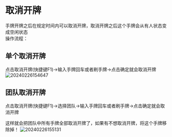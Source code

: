 # 取消开牌
手牌开牌之后在规定时间内可以取消开牌，取消开牌之后这个手牌会从有人状态变成空闲状态<br />操作流程：<br />
## 单个取消开牌
点击取消开牌(快捷键F1)->输入手牌回车或者刷手牌->点击确定就会取消开牌<br />![20240226154647](https://wiki-cdsoft.oss-cn-hangzhou.aliyuncs.com/20240226154647.png)
## 团队取消开牌
点击取消开牌(快捷键F1)->选择团队->输入手牌回车或者刷手牌->点击确定就会取消开牌

这样就会把团队中所有手牌全部取消开牌了，如果有不想取消开牌，将这个手牌移除掉！
![20240226155131](https://wiki-cdsoft.oss-cn-hangzhou.aliyuncs.com/20240226155131.png)
